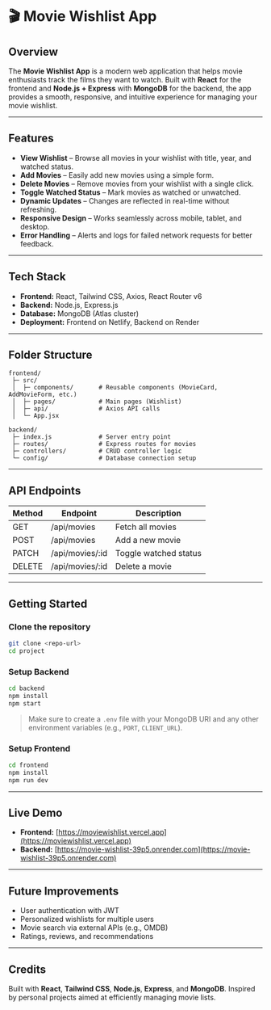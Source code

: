 # 🎬 Movie Wishlist App

## Overview

The **Movie Wishlist App** is a modern web application that helps movie enthusiasts track the films they want to watch. Built with **React** for the frontend and **Node.js + Express** with **MongoDB** for the backend, the app provides a smooth, responsive, and intuitive experience for managing your movie wishlist.

---

## Features

* **View Wishlist** – Browse all movies in your wishlist with title, year, and watched status.
* **Add Movies** – Easily add new movies using a simple form.
* **Delete Movies** – Remove movies from your wishlist with a single click.
* **Toggle Watched Status** – Mark movies as watched or unwatched.
* **Dynamic Updates** – Changes are reflected in real-time without refreshing.
* **Responsive Design** – Works seamlessly across mobile, tablet, and desktop.
* **Error Handling** – Alerts and logs for failed network requests for better feedback.

---

## Tech Stack

* **Frontend:** React, Tailwind CSS, Axios, React Router v6
* **Backend:** Node.js, Express.js
* **Database:** MongoDB (Atlas cluster)
* **Deployment:** Frontend on Netlify, Backend on Render

---

## Folder Structure

```
frontend/
 ├─ src/
 │  ├─ components/       # Reusable components (MovieCard, AddMovieForm, etc.)
 │  ├─ pages/            # Main pages (Wishlist)
 │  ├─ api/              # Axios API calls
 │  └─ App.jsx

backend/
 ├─ index.js             # Server entry point
 ├─ routes/              # Express routes for movies
 ├─ controllers/         # CRUD controller logic
 └─ config/              # Database connection setup
```

---

## API Endpoints

| Method | Endpoint        | Description           |
| ------ | --------------- | --------------------- |
| GET    | /api/movies     | Fetch all movies      |
| POST   | /api/movies     | Add a new movie       |
| PATCH  | /api/movies/:id | Toggle watched status |
| DELETE | /api/movies/:id | Delete a movie        |

---

## Getting Started

### Clone the repository

```bash
git clone <repo-url>
cd project
```

### Setup Backend

```bash
cd backend
npm install
npm start
```

> Make sure to create a `.env` file with your MongoDB URI and any other environment variables (e.g., `PORT`, `CLIENT_URL`).

### Setup Frontend

```bash
cd frontend
npm install
npm run dev
```


---

## Live Demo

* **Frontend:** [https://moviewishlist.vercel.app](https://moviewishlist.vercel.app)
* **Backend:** [https://movie-wishlist-39p5.onrender.com](https://movie-wishlist-39p5.onrender.com)

---

## Future Improvements

* User authentication with JWT
* Personalized wishlists for multiple users
* Movie search via external APIs (e.g., OMDB)
* Ratings, reviews, and recommendations

---

## Credits

Built with **React**, **Tailwind CSS**, **Node.js**, **Express**, and **MongoDB**.
Inspired by personal projects aimed at efficiently managing movie lists.
